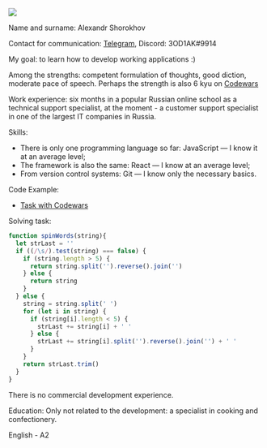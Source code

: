 ![](https://i.pinimg.com/564x/dd/d8/aa/ddd8aa24d0dd845becc6811d0cfa3384.jpg)

Name and surname: Alexandr Shorokhov

Contact for communication: [Telegram](https://t.me/fmilone), Discord: 3OD1AK#9914

My goal: to learn how to develop working applications :)

Among the strengths: competent formulation of thoughts, good diction, moderate pace of speech. Perhaps the strength is also 6 kyu on [Codewars](https://www.codewars.com/users/3ODIAK )

Work experience: six months in a popular Russian online school as a technical support specialist, at the moment - a customer support specialist in one of the largest IT companies in Russia.

Skills:
- There is only one programming language so far: JavaScript — I know it at an average level;
- The framework is also the same: React — I know at an average level;
- From version control systems: Git — I know only the necessary basics.

Code Example:
- [Task with Codewars](https://www.codeweavers.com/kata/5264d2b162488dc400000001)

Solving task:
```js
function spinWords(string){
  let strLast = ''
  if ((/\s/).test(string) === false) {
    if (string.length > 5) {
      return string.split('').reverse().join('')
    } else {
      return string
    }
  } else {
    string = string.split(' ')
    for (let i in string) {
      if (string[i].length < 5) {
        strLast += string[i] + ' '
      } else {
        strLast += string[i].split('').reverse().join('') + ' '
      }
    }
    return strLast.trim()
  }
}
```

There is no commercial development experience.

Education:
Only not related to the development: a specialist in cooking and confectionery. 

English - A2
